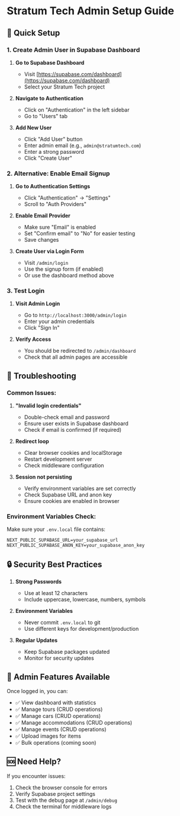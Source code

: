 # Stratum Tech Admin Setup Guide

## 🚀 Quick Setup

### 1. Create Admin User in Supabase Dashboard

1. **Go to Supabase Dashboard**
   - Visit [https://supabase.com/dashboard](https://supabase.com/dashboard)
   - Select your Stratum Tech project

2. **Navigate to Authentication**
   - Click on "Authentication" in the left sidebar
   - Go to "Users" tab

3. **Add New User**
   - Click "Add User" button
   - Enter admin email (e.g., `admin@stratumtech.com`)
   - Enter a strong password
   - Click "Create User"

### 2. Alternative: Enable Email Signup

1. **Go to Authentication Settings**
   - Click "Authentication" → "Settings"
   - Scroll to "Auth Providers"

2. **Enable Email Provider**
   - Make sure "Email" is enabled
   - Set "Confirm email" to "No" for easier testing
   - Save changes

3. **Create User via Login Form**
   - Visit `/admin/login`
   - Use the signup form (if enabled)
   - Or use the dashboard method above

### 3. Test Login

1. **Visit Admin Login**
   - Go to `http://localhost:3000/admin/login`
   - Enter your admin credentials
   - Click "Sign In"

2. **Verify Access**
   - You should be redirected to `/admin/dashboard`
   - Check that all admin pages are accessible

## 🔧 Troubleshooting

### Common Issues:

1. **"Invalid login credentials"**
   - Double-check email and password
   - Ensure user exists in Supabase dashboard
   - Check if email is confirmed (if required)

2. **Redirect loop**
   - Clear browser cookies and localStorage
   - Restart development server
   - Check middleware configuration

3. **Session not persisting**
   - Verify environment variables are set correctly
   - Check Supabase URL and anon key
   - Ensure cookies are enabled in browser

### Environment Variables Check:

Make sure your `.env.local` file contains:
```env
NEXT_PUBLIC_SUPABASE_URL=your_supabase_url
NEXT_PUBLIC_SUPABASE_ANON_KEY=your_supabase_anon_key
```

## 🔒 Security Best Practices

1. **Strong Passwords**
   - Use at least 12 characters
   - Include uppercase, lowercase, numbers, symbols

2. **Environment Variables**
   - Never commit `.env.local` to git
   - Use different keys for development/production

3. **Regular Updates**
   - Keep Supabase packages updated
   - Monitor for security updates

## 📱 Admin Features Available

Once logged in, you can:
- ✅ View dashboard with statistics
- ✅ Manage tours (CRUD operations)
- ✅ Manage cars (CRUD operations)
- ✅ Manage accommodations (CRUD operations)
- ✅ Manage events (CRUD operations)
- ✅ Upload images for items
- ✅ Bulk operations (coming soon)

## 🆘 Need Help?

If you encounter issues:
1. Check the browser console for errors
2. Verify Supabase project settings
3. Test with the debug page at `/admin/debug`
4. Check the terminal for middleware logs 